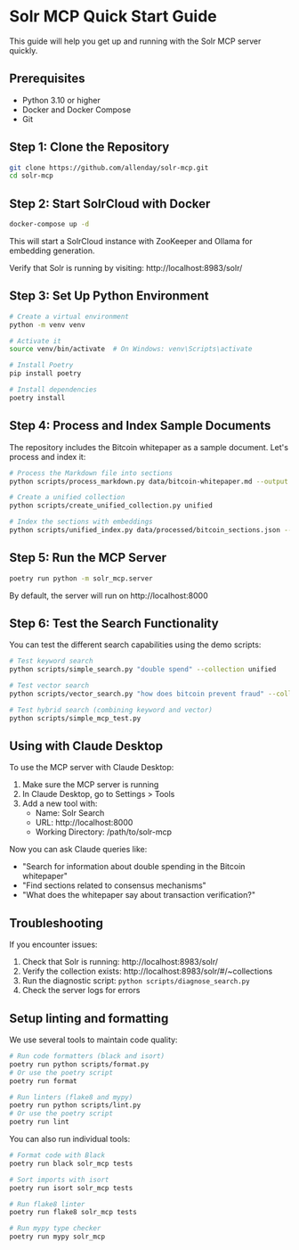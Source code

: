 # Solr MCP Quick Start Guide

This guide will help you get up and running with the Solr MCP server quickly.

## Prerequisites

- Python 3.10 or higher
- Docker and Docker Compose
- Git

## Step 1: Clone the Repository

```bash
git clone https://github.com/allenday/solr-mcp.git
cd solr-mcp
```

## Step 2: Start SolrCloud with Docker

```bash
docker-compose up -d
```

This will start a SolrCloud instance with ZooKeeper and Ollama for embedding generation.

Verify that Solr is running by visiting: http://localhost:8983/solr/

## Step 3: Set Up Python Environment

```bash
# Create a virtual environment
python -m venv venv

# Activate it
source venv/bin/activate  # On Windows: venv\Scripts\activate

# Install Poetry
pip install poetry

# Install dependencies
poetry install
```

## Step 4: Process and Index Sample Documents

The repository includes the Bitcoin whitepaper as a sample document. Let's process and index it:

```bash
# Process the Markdown file into sections
python scripts/process_markdown.py data/bitcoin-whitepaper.md --output data/processed/bitcoin_sections.json

# Create a unified collection
python scripts/create_unified_collection.py unified

# Index the sections with embeddings
python scripts/unified_index.py data/processed/bitcoin_sections.json --collection unified
```

## Step 5: Run the MCP Server

```bash
poetry run python -m solr_mcp.server
```

By default, the server will run on http://localhost:8000

## Step 6: Test the Search Functionality

You can test the different search capabilities using the demo scripts:

```bash
# Test keyword search
python scripts/simple_search.py "double spend" --collection unified

# Test vector search
python scripts/vector_search.py "how does bitcoin prevent fraud" --collection unified

# Test hybrid search (combining keyword and vector)
python scripts/simple_mcp_test.py
```

## Using with Claude Desktop

To use the MCP server with Claude Desktop:

1. Make sure the MCP server is running
2. In Claude Desktop, go to Settings > Tools
3. Add a new tool with:
   - Name: Solr Search
   - URL: http://localhost:8000
   - Working Directory: /path/to/solr-mcp

Now you can ask Claude queries like:
- "Search for information about double spending in the Bitcoin whitepaper"
- "Find sections related to consensus mechanisms"
- "What does the whitepaper say about transaction verification?"

## Troubleshooting

If you encounter issues:

1. Check that Solr is running: http://localhost:8983/solr/
2. Verify the collection exists: http://localhost:8983/solr/#/~collections
3. Run the diagnostic script: `python scripts/diagnose_search.py`
4. Check the server logs for errors

## Setup linting and formatting

We use several tools to maintain code quality:

```bash
# Run code formatters (black and isort)
poetry run python scripts/format.py
# Or use the poetry script
poetry run format

# Run linters (flake8 and mypy)
poetry run python scripts/lint.py
# Or use the poetry script
poetry run lint
```

You can also run individual tools:

```bash
# Format code with Black
poetry run black solr_mcp tests

# Sort imports with isort
poetry run isort solr_mcp tests

# Run flake8 linter
poetry run flake8 solr_mcp tests

# Run mypy type checker
poetry run mypy solr_mcp
```
